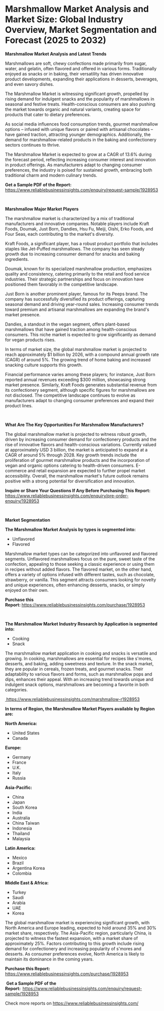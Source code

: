 <p><h1>Marshmallow Market Analysis and Market Size: Global Industry Overview, Market Segmentation and Forecast (2025 to 2032)</h1></p><p><strong>Marshmallow Market Analysis and Latest Trends</strong></p>
<p><p>Marshmallows are soft, chewy confections made primarily from sugar, water, and gelatin, often flavored and offered in various forms. Traditionally enjoyed as snacks or in baking, their versatility has driven innovative product developments, expanding their applications in desserts, beverages, and even savory dishes. </p><p>The Marshmallow Market is witnessing significant growth, propelled by rising demand for indulgent snacks and the popularity of marshmallows in seasonal and festive treats. Health-conscious consumers are also pushing the market towards organic and natural variants, creating space for products that cater to dietary preferences. </p><p>As social media influences food consumption trends, gourmet marshmallow options – infused with unique flavors or paired with artisanal chocolates – have gained traction, attracting younger demographics. Additionally, the demand for marshmallow-related products in the baking and confectionery sectors continues to thrive. </p><p>The Marshmallow Market is expected to grow at a CAGR of 13.6% during the forecast period, reflecting increasing consumer interest and innovation in product offerings. As manufacturers adapt to changing consumer preferences, the industry is poised for sustained growth, embracing both traditional charm and modern culinary trends.</p></p>
<p><strong>Get a Sample PDF of the Report:&nbsp;</strong> <a href="https://www.reliablebusinessinsights.com/enquiry/request-sample/1928953?utm_campaign=2290&utm_medium=2&utm_source=Github&utm_content=ia&utm_term=07042025&utm_id=marshmallow">https://www.reliablebusinessinsights.com/enquiry/request-sample/1928953</a></p>
<p>&nbsp;</p>
<p><strong>Marshmallow Major Market Players</strong></p>
<p><p>The marshmallow market is characterized by a mix of traditional manufacturers and innovative companies. Notable players include Kraft Foods, Doumak, Just Born, Dandies, Hsu Fu, Meiji, Oishi, Erko Foods, and Four Seas, each contributing to the market's diversity.</p><p>Kraft Foods, a significant player, has a robust product portfolio that includes staples like Jet-Puffed marshmallows. The company has seen steady growth due to increasing consumer demand for snacks and baking ingredients. </p><p>Doumak, known for its specialized marshmallow production, emphasizes quality and consistency, catering primarily to the retail and food service industries. Their strategic partnerships and focus on innovation have positioned them favorably in the competitive landscape.</p><p>Just Born is another prominent player, famous for its Peeps brand. The company has successfully diversified its product offerings, capturing seasonal demand and driving year-round sales. Increasing consumer trends toward premium and artisanal marshmallows are expanding the brand's market presence.</p><p>Dandies, a standout in the vegan segment, offers plant-based marshmallows that have gained traction among health-conscious consumers. This niche market is expected to grow significantly as demand for vegan products rises.</p><p>In terms of market size, the global marshmallow market is projected to reach approximately $1 billion by 2026, with a compound annual growth rate (CAGR) of around 5%. The growing trend of home baking and increased snacking culture supports this growth.</p><p>Financial performance varies among these players; for instance, Just Born reported annual revenues exceeding $300 million, showcasing strong market presence. Similarly, Kraft Foods generates substantial revenue from its confectionery segment, although specific figures for marshmallows are not disclosed. The competitive landscape continues to evolve as manufacturers adapt to changing consumer preferences and expand their product lines.</p></p>
<p>&nbsp;</p>
<p><strong>What Are The Key Opportunities For Marshmallow Manufacturers?</strong></p>
<p><p>The global marshmallow market is projected to witness robust growth, driven by increasing consumer demand for confectionery products and the rise of innovative flavors and health-conscious variations. Currently valued at approximately USD 3 billion, the market is anticipated to expand at a CAGR of around 5% through 2028. Key growth trends include the proliferation of gourmet marshmallow products and the incorporation of vegan and organic options catering to health-driven consumers. E-commerce and retail expansion are expected to further propel market accessibility. Overall, the marshmallow market's future outlook remains positive with a strong potential for diversification and innovation.</p></p>
<p><strong>Inquire or Share Your Questions If Any Before Purchasing This Report:</strong> <a href="https://www.reliablebusinessinsights.com/enquiry/pre-order-enquiry/1928953?utm_campaign=2290&utm_medium=2&utm_source=Github&utm_content=ia&utm_term=07042025&utm_id=marshmallow">https://www.reliablebusinessinsights.com/enquiry/pre-order-enquiry/1928953</a></p>
<p>&nbsp;</p>
<p><strong>Market Segmentation</strong></p>
<p><strong>The Marshmallow Market Analysis by types is segmented into:</strong></p>
<p><ul><li>Unflavored</li><li>Flavored</li></ul></p>
<p><p>Marshmallow market types can be categorized into unflavored and flavored segments. Unflavored marshmallows focus on the pure, sweet taste of the confection, appealing to those seeking a classic experience or using them in recipes without added flavors. The flavored market, on the other hand, offers a variety of options infused with different tastes, such as chocolate, strawberry, or vanilla. This segment attracts consumers looking for novelty and unique experiences, often enhancing desserts, snacks, or simply enjoyed on their own.</p></p>
<p><strong>Purchase this Report:&nbsp;</strong><a href="https://www.reliablebusinessinsights.com/purchase/1928953?utm_campaign=2290&utm_medium=2&utm_source=Github&utm_content=ia&utm_term=07042025&utm_id=marshmallow">https://www.reliablebusinessinsights.com/purchase/1928953</a></p>
<p>&nbsp;</p>
<p><strong>The Marshmallow Market Industry Research by Application is segmented into:</strong></p>
<p><ul><li>Cooking</li><li>Snack</li></ul></p>
<p><p>The marshmallow market application in cooking and snacks is versatile and growing. In cooking, marshmallows are essential for recipes like s'mores, desserts, and baking, adding sweetness and texture. In the snack market, they are popular in cereals, frozen treats, and gourmet snacks. Their adaptability to various flavors and forms, such as marshmallow pops and dips, enhances their appeal. With an increasing trend towards unique and indulgent snack options, marshmallows are becoming a favorite in both categories.</p></p>
<p><a href="https://www.reliablebusinessinsights.com/marshmallow-r1928953?utm_campaign=2290&utm_medium=2&utm_source=Github&utm_content=ia&utm_term=07042025&utm_id=marshmallow">&nbsp;https://www.reliablebusinessinsights.com/marshmallow-r1928953</a></p>
<p><strong>In terms of Region, the Marshmallow Market Players available by Region are:</strong></p>
<p>
    <p> <strong> North America: </strong>
        <ul>
            <li>United States</li>
            <li>Canada</li>
        </ul>
        </p> 
    <p> <strong> Europe: </strong>
        <ul>
            <li>Germany</li>
            <li>France</li>
            <li>U.K.</li>
            <li>Italy</li>
            <li>Russia</li>
        </ul>
        </p> 
    <p> <strong> Asia-Pacific: </strong>
        <ul>
            <li>China</li>
            <li>Japan</li>
            <li>South Korea</li>
            <li>India</li>
            <li>Australia</li>
            <li>China Taiwan</li>
            <li>Indonesia</li>
            <li>Thailand</li>
            <li>Malaysia</li>
        </ul>
        </p> 
    <p> <strong> Latin America: </strong>
        <ul>
            <li>Mexico</li>
            <li>Brazil</li>
            <li>Argentina Korea</li>
            <li>Colombia</li>
        </ul>
        </p> 
    <p> <strong> Middle East & Africa: </strong>
        <ul>
            <li>Turkey</li>
            <li>Saudi</li>
            <li>Arabia</li>
            <li>UAE</li>
            <li>Korea</li>
        </ul>
    </p>
    </p>
<p><p>The global marshmallow market is experiencing significant growth, with North America and Europe leading, expected to hold around 35% and 30% market share, respectively. The Asia-Pacific region, particularly China, is projected to witness the fastest expansion, with a market share of approximately 25%. Factors contributing to this growth include rising demand for confectionery and increasing popularity of s'mores and desserts. As consumer preferences evolve, North America is likely to maintain its dominance in the coming years.</p></p>
<p><strong>Purchase this Report: </strong><a href="https://www.reliablebusinessinsights.com/purchase/1928953?utm_campaign=2290&utm_medium=2&utm_source=Github&utm_content=ia&utm_term=07042025&utm_id=marshmallow">https://www.reliablebusinessinsights.com/purchase/1928953</a></p>
<p>&nbsp;<strong>Get a Sample PDF of the Report:&nbsp;&nbsp;</strong><a href="https://www.reliablebusinessinsights.com/enquiry/request-sample/1928953?utm_campaign=2290&utm_medium=2&utm_source=Github&utm_content=ia&utm_term=07042025&utm_id=marshmallow">https://www.reliablebusinessinsights.com/enquiry/request-sample/1928953</a></p>
<p><strong></strong></p>
<p>Check more reports on <a href="https://www.reliablebusinessinsights.com/?utm_campaign=2290&utm_medium=2&utm_source=Github&utm_content=ia&utm_term=07042025&utm_id=marshmallow">https://www.reliablebusinessinsights.com/</a></p>